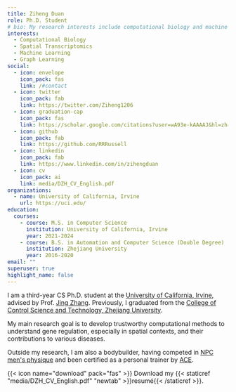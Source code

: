 ```yaml
---
title: Ziheng Duan
role: Ph.D. Student
# bio: My research interests include computational biology and machine learning.
interests:
  - Computational Biology
  - Spatial Transcriptomics
  - Machine Learning
  - Graph Learning
social:
  - icon: envelope
    icon_pack: fas
    link: /#contact
  - icon: twitter
    icon_pack: fab
    link: https://twitter.com/Ziheng1206
  - icon: graduation-cap
    icon_pack: fas
    link: https://scholar.google.com/citations?user=wA93e-kAAAAJ&hl=zh-CN
  - icon: github
    icon_pack: fab
    link: https://github.com/RRRussell
  - icon: linkedin
    icon_pack: fab
    link: https://www.linkedin.com/in/zihengduan
  - icon: cv
    icon_pack: ai
    link: media/DZH_CV_English.pdf
organizations:
  - name: University of California, Irvine
    url: https://uci.edu/
education:
  courses:
    - course: M.S. in Computer Science
      institution: University of California, Irvine
      year: 2021-2024
    - course: B.S. in Automation and Computer Science (Double Degree)
      institution: Zhejiang University
      year: 2016-2020
email: ""
superuser: true
highlight_name: false
---
```

I am a third-year CS Ph.D. student at the [University of California, Irvine](https://uci.edu/), advised by Prof. [Jing Zhang](https://www.ics.uci.edu/~jingz31/). 
Previously, I graduated from the [College of Control Science and Technology, Zhejiang University](http://www.cse.zju.edu.cn/cseenglish/main.htm). 
<!-- During my undergrad, I was fortunate to work with Prof. [Xiaoqian Wang](https://engineering.purdue.edu/~joywang/), [Quanzheng Li](https://researchers.mgh.harvard.edu/profile/4211743/Quanzheng-Li), and [Fei Wu](https://person.zju.edu.cn/en/wufei).  -->

My main research goal is to develop trustworthy computational methods to understand gene regulation, especially in spatial contexts, and their contributions to various diseases.

Outside my research, I am also a bodybuilder, having competed in [NPC men's physique](https://contests.npcnewsonline.com/contests/2023/npc_southwest_muscle_classic/h3rp/ziheng_duan?page=1) and been certified as a personal trainer by [ACE](https://credentials.acefitness.org/19e0e767-1874-4fd1-a8cf-88cdeece0d59).

{{< icon name="download" pack="fas" >}} Download my {{< staticref "media/DZH_CV_English.pdf" "newtab" >}}resumé{{< /staticref >}}.
